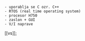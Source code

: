 	- uporablja se C ozr. C++
	- RTOS (real time operating system)
	- procesor H750
	- zaslon + GUI
	- V/I naprave

[[vs]];
